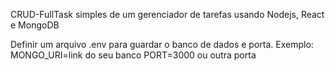 CRUD-FullTask simples de um gerenciador de tarefas usando Nodejs, React e MongoDB

Definir um arquivo .env para guardar o banco de dados e porta. Exemplo:
MONGO_URI=link do seu banco
PORT=3000 ou outra porta
